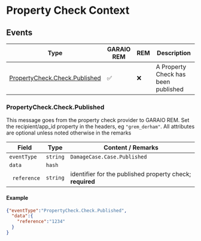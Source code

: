 # Property Check Context

## Events

Type | GARAIO REM | REM | Description
---|---|---|---
[PropertyCheck.Check.Published](#propertycheckpublished) | :white_check_mark: | :x: | A Property Check has been published

### PropertyCheck.Check.Published

This message goes from the property check provider to GARAIO REM. Set the recipient/app_id property in the headers, eg `"grem_derham"`. All attributes are optional unless noted otherwise in the remarks

Field | Type | Content / Remarks
---|---|---
`eventType` | `string` | `DamageCase.Case.Published`
`data` | `hash` |
&nbsp;&nbsp;`reference` | `string` | identifier for the published property check; **required**

#### Example

```json
{"eventType":"PropertyCheck.Check.Published",
  "data":{
    "reference":"1234"
  }
}
```
